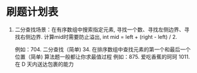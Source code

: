 # 刷题计划表
1. 二分查找场景：在有序数组中搜索指定元素, 寻找一个数、寻找左侧边界、寻找右侧边界.
   计算mid时需要防止溢出, int mid = left + (right - left) / 2.
   
      例如：704. ⼆分查找（简单)
            34. 在排序数组中查找元素的第⼀个和最后⼀个位置（简单)
   算法题一般都让你求最值过程
      例如：875. 爱吃香蕉的珂珂
            1011. 在 D 天内送达包裹的能力









